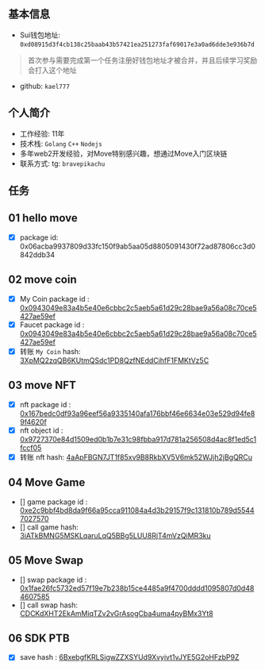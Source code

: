 ## 基本信息
- Sui钱包地址: `0xd08915d3f4cb138c25baab43b57421ea251273faf69017e3a0ad6dde3e936b7d`
> 首次参与需要完成第一个任务注册好钱包地址才被合并，并且后续学习奖励会打入这个地址
- github: `kael777`

## 个人简介
- 工作经验: 11年
- 技术栈: `Golang` `C++` `Nodejs`
- 多年web2开发经验，对Move特别感兴趣，想通过Move入门区块链
- 联系方式: tg: `bravepikachu` 

## 任务

##   01 hello move  
- [x] package id: 0x06acba9937809d33fc150f9ab5aa05d8805091430f72ad87806cc3d0842ddb34

##   02 move coin
- [x] My Coin package id : [0x0943049e83a4b5e40e6cbbc2c5aeb5a61d29c28bae9a56a08c70ce5427ae59ef](https://suiscan.xyz/mainnet/object/0x0943049e83a4b5e40e6cbbc2c5aeb5a61d29c28bae9a56a08c70ce5427ae59ef/contracts)
- [x] Faucet package id : [0x0943049e83a4b5e40e6cbbc2c5aeb5a61d29c28bae9a56a08c70ce5427ae59ef](https://suiscan.xyz/mainnet/object/0x0943049e83a4b5e40e6cbbc2c5aeb5a61d29c28bae9a56a08c70ce5427ae59ef/contracts)
- [x] 转账 `My Coin` hash: [3XpMQ2zqQB6KUtmQSdc1PD8QzfNEddCihfF1FMKtVz5C](https://suiscan.xyz/mainnet/tx/3XpMQ2zqQB6KUtmQSdc1PD8QzfNEddCihfF1FMKtVz5C)

##   03 move NFT
- [x] nft package id : [0x167bedc0df93a96eef56a9335140afa176bbf46e6634e03e529d94fe89f4620f](https://suiscan.xyz/mainnet/collection/0x167bedc0df93a96eef56a9335140afa176bbf46e6634e03e529d94fe89f4620f::kael777_nft::Kael777Nft/items)
- [x] nft object id : [0x9727370e84d1509ed0b1b7e31c98fbba917d781a256508d4ac8f1ed5c1fccf05](https://suiscan.xyz/mainnet/object/0x9727370e84d1509ed0b1b7e31c98fbba917d781a256508d4ac8f1ed5c1fccf05)
- [x] 转账 nft  hash: [4aApFBGN7JT1f85xv9B8RkbXV5V6mk52WJjh2jBgQRCu](https://suiscan.xyz/mainnet/tx/4aApFBGN7JT1f85xv9B8RkbXV5V6mk52WJjh2jBgQRCu)

##   04 Move Game
- [] game package id : [0xe2c9bbf4bd8da9f66a95cca911084a4d3b29157f9c131810b789d55447027570](https://suiscan.xyz/mainnet/object/0xe2c9bbf4bd8da9f66a95cca911084a4d3b29157f9c131810b789d55447027570/txs)
- [] call game hash: [3iATkBMNG5MSKLqaruLqQ5BBg5LUU8RjT4mVzQiMR3ku](https://suiscan.xyz/mainnet/tx/3iATkBMNG5MSKLqaruLqQ5BBg5LUU8RjT4mVzQiMR3ku)

##   05 Move Swap
- [] swap package id : [0x1fae26fc5732ed57f19e7b238b15ce4485a9f4700dddd1095807d0d484607585](https://suiscan.xyz/mainnet/object/0x1fae26fc5732ed57f19e7b238b15ce4485a9f4700dddd1095807d0d484607585/contracts)
- [] call swap hash: [CDCKdXHT2EkAmMiqTZv2vGrAsogCba4uma4pyBMx3Yt8](https://suiscan.xyz/mainnet/tx/CDCKdXHT2EkAmMiqTZv2vGrAsogCba4uma4pyBMx3Yt8)

##   06 SDK PTB
- [x] save hash : [6BxebgfKRLSigwZZXSYUd9Xvyivt1vJYE5G2oHFzbP9Z](https://suiscan.xyz/mainnet/tx/6BxebgfKRLSigwZZXSYUd9Xvyivt1vJYE5G2oHFzbP9Z)
